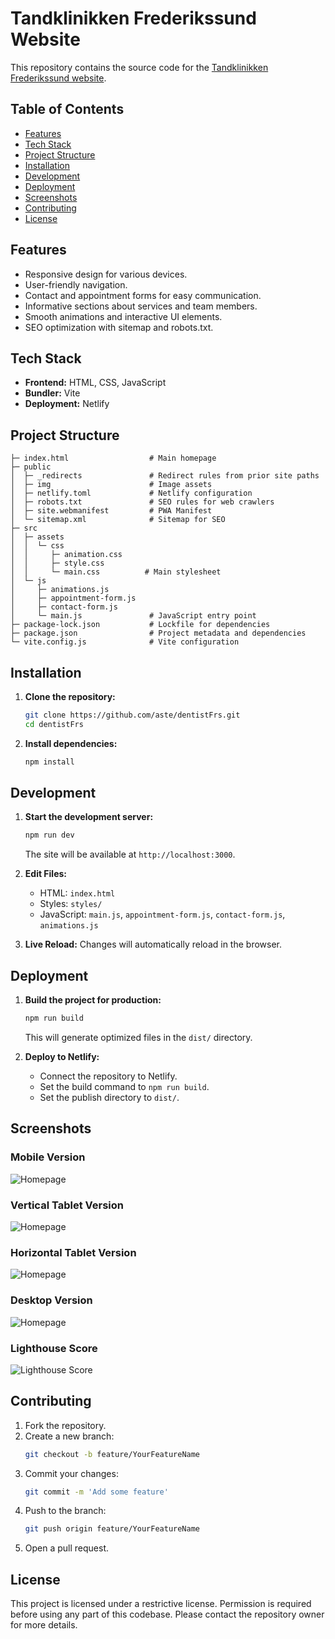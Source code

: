 # Tandklinikken Frederikssund Website

This repository contains the source code for the [Tandklinikken Frederikssund website](https://tandklinikken-frederikssund.dk/).

## Table of Contents

- [Features](#features)
- [Tech Stack](#tech-stack)
- [Project Structure](#project-structure)
- [Installation](#installation)
- [Development](#development)
- [Deployment](#deployment)
- [Screenshots](#screenshots)
- [Contributing](#contributing)
- [License](#license)

## Features

- Responsive design for various devices.
- User-friendly navigation.
- Contact and appointment forms for easy communication.
- Informative sections about services and team members.
- Smooth animations and interactive UI elements.
- SEO optimization with sitemap and robots.txt.

## Tech Stack

- **Frontend:** HTML, CSS, JavaScript
- **Bundler:** Vite
- **Deployment:** Netlify

## Project Structure

```
├─ index.html                  # Main homepage
├─ public
│  ├─ _redirects               # Redirect rules from prior site paths
│  ├─ img                      # Image assets
│  ├─ netlify.toml             # Netlify configuration
│  ├─ robots.txt               # SEO rules for web crawlers
│  ├─ site.webmanifest         # PWA Manifest
│  └─ sitemap.xml              # Sitemap for SEO
├─ src
│  ├─ assets
│  │  └─ css
│  │     ├─ animation.css
│  │     ├─ style.css
│  │     └─ main.css          # Main stylesheet
│  └─ js
│     ├─ animations.js
│     ├─ appointment-form.js
│     ├─ contact-form.js
│     └─ main.js               # JavaScript entry point
├─ package-lock.json           # Lockfile for dependencies
├─ package.json                # Project metadata and dependencies
└─ vite.config.js              # Vite configuration
```

## Installation

1. **Clone the repository:**
   ```bash
   git clone https://github.com/aste/dentistFrs.git
   cd dentistFrs
   ```
2. **Install dependencies:**
   ```bash
   npm install
   ```

## Development

1. **Start the development server:**

   ```bash
   npm run dev
   ```

   The site will be available at `http://localhost:3000`.

2. **Edit Files:**

   - HTML: `index.html`
   - Styles: `styles/`
   - JavaScript: `main.js`, `appointment-form.js`, `contact-form.js`, `animations.js`

3. **Live Reload:** Changes will automatically reload in the browser.

## Deployment

1. **Build the project for production:**

   ```bash
   npm run build
   ```

   This will generate optimized files in the `dist/` directory.

2. **Deploy to Netlify:**
   - Connect the repository to Netlify.
   - Set the build command to `npm run build`.
   - Set the publish directory to `dist/`.

## Screenshots

### Mobile Version

![Homepage](public/img/screenshots/mobile.webp)

### Vertical Tablet Version

![Homepage](public/img/screenshots/tablet-vertical.webp)

### Horizontal Tablet Version

![Homepage](public/img/screenshots/tablet-horizontal.webp)

### Desktop Version

![Homepage](public/img/screenshots/desktop.webp)

### Lighthouse Score

![Lighthouse Score](public/img/screenshots/lighthouse.webp)

## Contributing

1. Fork the repository.
2. Create a new branch:
   ```bash
   git checkout -b feature/YourFeatureName
   ```
3. Commit your changes:
   ```bash
   git commit -m 'Add some feature'
   ```
4. Push to the branch:
   ```bash
   git push origin feature/YourFeatureName
   ```
5. Open a pull request.

## License

This project is licensed under a restrictive license. Permission is required before using any part of this codebase. Please contact the repository owner for more details.
